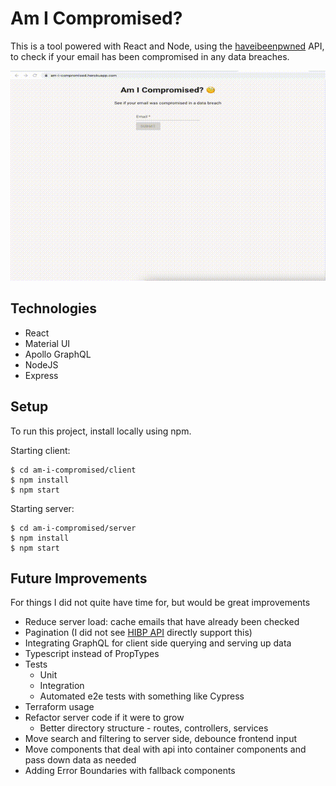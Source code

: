 # Am I Compromised?
This is a tool powered with React and Node, using the [haveibeenpwned](https://haveibeenpwned.com/) API, to check if your email has been compromised in any data breaches.

![Demo Gif](demo.gif)

## Technologies
- React
- Material UI
- Apollo GraphQL
- NodeJS
- Express

## Setup
To run this project, install locally using npm.

Starting client:
```
$ cd am-i-compromised/client
$ npm install
$ npm start
```
Starting server:
```
$ cd am-i-compromised/server
$ npm install
$ npm start
```

## Future Improvements
For things I did not quite have time for, but would be great improvements

- Reduce server load: cache emails that have already been checked
- Pagination (I did not see [HIBP API](https://haveibeenpwned.com/API/v3) directly support this)
- Integrating GraphQL for client side querying and serving up data
- Typescript instead of PropTypes
- Tests
    - Unit
    - Integration
    - Automated e2e tests with something like Cypress
- Terraform usage
- Refactor server code if it were to grow
    - Better directory structure - routes, controllers, services
- Move search and filtering to server side, debounce frontend input
- Move components that deal with api into container components and pass down data as needed
- Adding Error Boundaries with fallback components